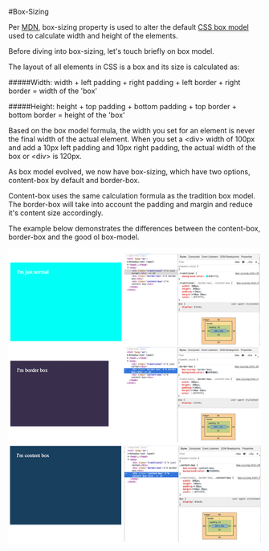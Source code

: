 #Box-Sizing

Per [MDN](https://developer.mozilla.org/en-US/docs/Web/CSS/box-sizing), box-sizing property is used to alter the default [CSS box model](https://developer.mozilla.org/en-US/docs/Web/CSS/CSS_Box_Model/Introduction_to_the_CSS_box_model) used to calculate width and height of the elements. 

Before diving into box-sizing, let's touch briefly on box model. 

The layout of all elements in CSS is a box and its size is calculated as:

#####Width:
width + left padding + right padding + left border + right border = width of the 'box'

#####Height:
height + top padding + bottom padding + top border + bottom border = height of the 'box'

Based on the box model formula, the width you set for an element is never the final width of the actual element. 
When you set a &lt;div&gt; width of 100px and add a 10px left padding and 10px right padding, the actual width of the box or &lt;div&gt; is 120px. 

As box model evolved, we now have box-sizing, which have two options, content-box by default and border-box. 

Content-box uses the same calculation formula as the tradition box model. The border-box will take into account the padding and margin and reduce it's content size accordingly.

The example below demonstrates the differences between the content-box, border-box and the good ol box-model.


![img](box-size600.png)


 